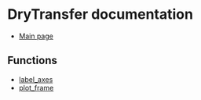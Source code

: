 # DryTransfer documentation

- [Main page](../README.md)

## Functions

- [label_axes](./label_axes.md)
- [plot_frame](./plot_frame.md)
